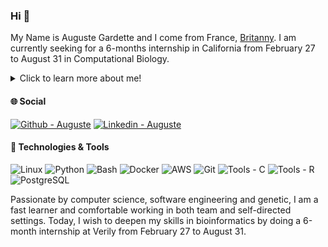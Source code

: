 ### Hi 👋 

My Name is Auguste Gardette and I come from France, [Britanny](https://en.wikipedia.org/wiki/Brittany). I am currently seeking for a 6-months internship in California from February 27 to August 31 in Computational Biology.

<details>
  <summary>Click to learn more about me!</summary>

Currently completing a degree in [Computational Biology](https://www.universite-paris-saclay.fr/formation/master/bio-informatique/m2-biologie-computationnelle-analyse-modelisation-et-ingenierie-de-linformation-biologique-et-medicale) at Paris-Saclay University and a degree in [Computer Science](https://www.datasama.com/diplome/iodaa-information-a-la-decision-par-lanalyse-et-lapprentissage) at AgroParisTech, I look forward to participating in projects aimed at improving community well-being through genetic and data-driven approaches.

In parallel to these degrees, I also started an atypical programming school based on peer-to-peer learning called [42](https://42.us.org), of which you can find some projects on my github. If you give me the chance, I will be excited to showcase my technical skills and moreover my ability to integrate, interact, and find solutions.

</details>

#### &#127760; Social

[![Github - Auguste](https://img.shields.io/badge/Github-Auguste-blue?logo=Github)](https://github.com/Aaramis)
[![Linkedin - Auguste](https://img.shields.io/badge/Linkedin-Auguste-blue?logo=Linkedin)](www.linkedin.com/in/auguste-gardette)

#### &#128295; Technologies & Tools

![Linux](https://img.shields.io/badge/OS-Linux-informational?style=flat&logo=linux&logoColor=white&color=2bbc8a) 
![Python](https://img.shields.io/badge/Code-Python-informational?style=flat&logo=python&logoColor=white&color=2bbc8a) 
![Bash](https://img.shields.io/badge/Shell-Bash-informational?style=flat&logo=gnu-bash&logoColor=white&color=2bbc8a) 
![Docker](https://img.shields.io/badge/Tools-Docker-informational?style=flat&logo=docker&logoColor=white&color=2bbc8a) 
![AWS](https://img.shields.io/badge/Cloud-AWS-informational?style=flat&logo=amazon&logoColor=white&color=2bbc8a) 
![Git](https://img.shields.io/badge/Tools-Git-informational?style=flat&logo=git&logoColor=white&color=2bbc8a) 
![Tools - C](https://img.shields.io/badge/Tools-C-Black?logo=C&logoColor=white&color=2bbc8a)
![Tools - R](https://img.shields.io/badge/Tools-R-blue?logo=R&logoColor=white&color=2bbc8a)
![PostgreSQL](https://img.shields.io/badge/Tools-PostgreSQL-informational?style=flat&logo=postgresql&logoColor=white&color=2bbc8a) 


Passionate by computer science, software engineering and genetic, I am a fast learner and  comfortable working in both team and self-directed settings. Today, I wish to deepen my skills in bioinformatics by doing a 6-month internship at Verily from February 27 to August 31.

